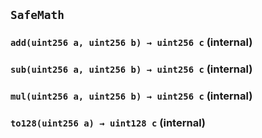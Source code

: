 ## `SafeMath`

### `add(uint256 a, uint256 b) → uint256 c` (internal)

### `sub(uint256 a, uint256 b) → uint256 c` (internal)

### `mul(uint256 a, uint256 b) → uint256 c` (internal)

### `to128(uint256 a) → uint128 c` (internal)
